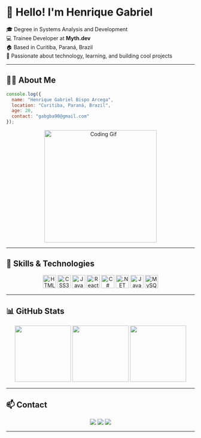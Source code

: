 # 👋 Hello! I'm Henrique Gabriel

🎓 Degree in Systems Analysis and Development  
💻 Trainee Developer at **Myth.dev**  
🏠 Based in Curitiba, Paraná, Brazil  
🚀 Passionate about technology, learning, and building cool projects

---

## 🧑‍💻 About Me

```javascript
console.log({
  name: "Henrique Gabriel Bispo Arcega",
  location: "Curitiba, Paraná, Brazil",
  age: 20,
  contact: "gabgba90@gmail.com"
});
```

<p align="center">
  <img src="https://media.giphy.com/media/qgQUggAC3Pfv687qPC/giphy.gif" width="300" alt="Coding Gif"/>
</p>

---

## 🚀 Skills & Technologies

<div align="center">
  <img alt="HTML5" src="https://img.shields.io/badge/HTML5-E34F26?style=for-the-badge&logo=html5&logoColor=white" height="35" />
  <img alt="CSS3" src="https://img.shields.io/badge/CSS3-1572B6?style=for-the-badge&logo=css3&logoColor=white" height="35" />
  <img alt="JavaScript" src="https://img.shields.io/badge/JavaScript-F7DF1E?style=for-the-badge&logo=javascript&logoColor=black" height="35" />
  <img alt="React" src="https://img.shields.io/badge/React-20232A?style=for-the-badge&logo=react&logoColor=61DAFB" height="35" />
  <img alt="C#" src="https://img.shields.io/badge/C%23-239120?style=for-the-badge&logo=c-sharp&logoColor=white" height="35" />
  <img alt=".NET" src="https://img.shields.io/badge/.NET-512BD4?style=for-the-badge&logo=.net&logoColor=white" height="35" />
  <img alt="Java" src="https://img.shields.io/badge/Java-007396?style=for-the-badge&logo=java&logoColor=white" height="35" />
  <img alt="MySQL" src="https://img.shields.io/badge/MySQL-4479A1?style=for-the-badge&logo=mysql&logoColor=white" height="35" />
</div>

---

## 📊 GitHub Stats

<p align="center">
  <img src="https://github-readme-stats.vercel.app/api?username=HenriqueGBA&theme=tokyonight&show_icons=true&hide_border=true" height="150"/>
  <img src="https://github-readme-stats.vercel.app/api/top-langs/?username=HenriqueGBA&theme=tokyonight&layout=compact&langs_count=6&hide_border=true" height="150"/>
  <img src="https://streak-stats.demolab.com?user=HenriqueGBA&theme=tokyonight&hide_border=true" height="150"/>
</p>

---

## 📫 Contact

<p align="center">
  <a href="mailto:gabgba90@gmail.com"><img src="https://img.shields.io/badge/-Email-D14836?style=for-the-badge&logo=gmail&logoColor=white"></a>
  <a href="https://www.linkedin.com/in/henrique-arcega-690244227/"><img src="https://img.shields.io/badge/-LinkedIn-0077B5?style=for-the-badge&logo=linkedin&logoColor=white"></a>
  <a href="https://www.instagram.com/henrique_arcega"><img src="https://img.shields.io/badge/-Instagram-E4405F?style=for-the-badge&logo=instagram&logoColor=white"></a>
</p>

---
